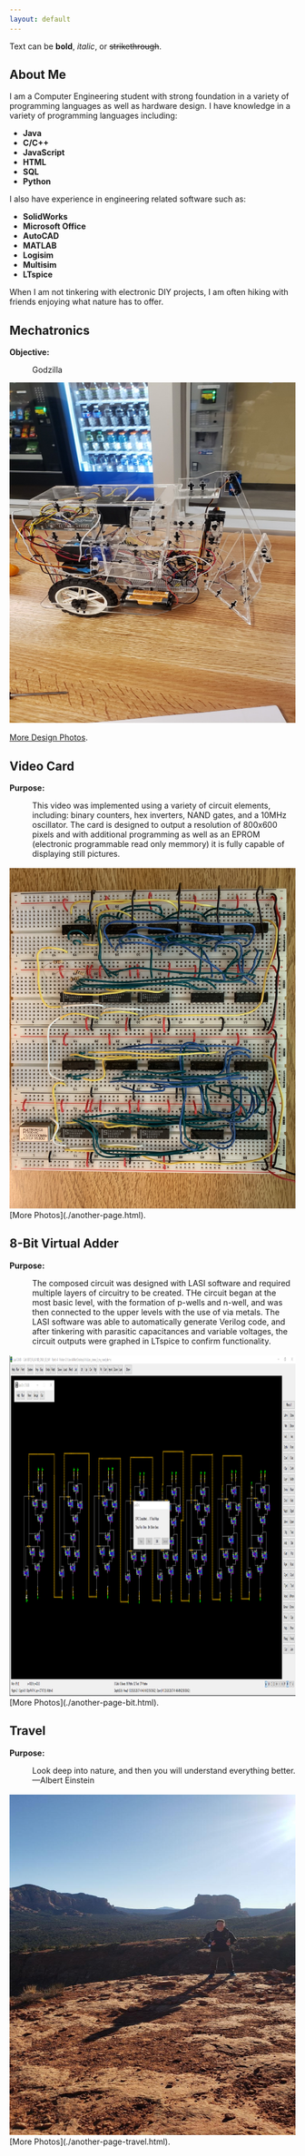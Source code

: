 ```yaml
---
layout: default
---
```


Text can be **bold**, _italic_, or ~~strikethrough~~.


## About Me

I am a Computer Engineering student with strong foundation in a variety of programming languages as well as hardware design. I have knowledge in a variety of programming languages including:

* **Java**
* **C/C++**
* **JavaScript**
* **HTML**
* **SQL**
* **Python**

I also have experience in engineering related software such as:

* **SolidWorks**
* **Microsoft Office**
* **AutoCAD**
* **MATLAB**
* **Logisim**
* **Multisim**
* **LTspice**

When I am not tinkering with electronic DIY projects, I am often hiking with friends enjoying what nature has to offer.
## Mechatronics

**Objective:**
<dd>Godzilla</dd>

<a href="/another-page-vc.html"><img src="assets/images/real_robot.jpg" width="700" height="600" border="0"></a>



[More Design Photos](./another-page-vc.html).
## Video Card
**Purpose:**
<dd>This video was implemented using a variety of circuit elements, including: binary counters, hex inverters, NAND gates, and a 10MHz oscillator. The card is designed to output a resolution of 800x600 pixels and with additional programming as well as an EPROM (electronic programmable read only memmory) it is fully capable of displaying still pictures.</dd>
<br>
<a href="/another-page.html"><img src="assets/images/full_vc.jpg" width="700" height="600" border="0"></a>
[More Photos](./another-page.html).

## 8-Bit Virtual Adder
**Purpose:**
<dd>The composed circuit was designed with LASI software and required multiple layers of circuitry to be created. THe circuit began at the most basic level, with the formation of p-wells and n-well, and was then connected to the upper levels with the use of via metals. The LASI software was able to automatically generate Verilog code, and after tinkering with parasitic capacitances and variable voltages, the circuit outputs were graphed in LTspice to confirm functionality.</dd>
<br>
<a href="/another-page-bit.html"><img src="assets/images/fa_toplevel.png" width="700" height="600" border="0"></a>
[More Photos](./another-page-bit.html).

## Travel
**Purpose:**
<dd>
Look deep into nature, and then you will understand everything better. —Albert Einstein
</dd>
<br>
<a href="/another-page-travel.html"><img src="assets/images/arizona4.jpg" width="700" height="600" border="0"></a>
[More Photos](./another-page-travel.html).

